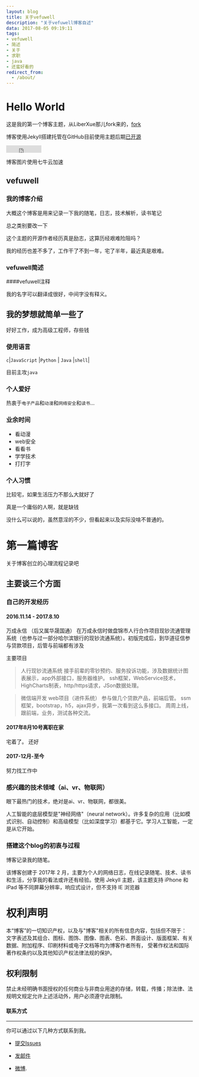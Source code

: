 ```yaml
---
layout: blog
title: 关于vefuwell
description: "关于vefuwell博客自述"
data: 2017-08-05 09:19:11
tags: 
- vefuwell
- 简述
- 关于
- 求职
- java
- 还蛮好看的
redirect_from:
  - /about/
---
```


# Hello World
 
这是我的第一个博客主题，从LiberXue那儿fork来的，[fork](https://github.com/liberxue/liberxue.github.io/fork)
 
博客使用Jekyll搭建托管在GitHub目前使用主题后期[已开源](https://github.com/vefuwell/vefuwell.github.io)
 
<iframe src="http://ghbtns.com/github-btn.html?user=vefuwell&repo=vefuwell.github.io&type=fork&count=true" allowtransparency="true" frameborder="0" scrolling="0" width="95" height="20"></iframe>
 

博客图片使用七牛云加速

##  vefuwell
 
### 我的博客介绍
 
 
大概这个博客是用来记录一下我的随笔，日志，技术解析，读书笔记

总之类别要改一下
 
这个主题的开源作者经历真是励志，这算历经艰难险阻吗？
 
我的经历也差不多了，工作干了不到一年，宅了半年，最近真是艰难。
 
### vefuwell简述
 
####vefuwell注释
 
我的名字可以翻译成很好，中间字没有释义。
 


## 我的梦想就简单一些了

好好工作，成为高级工程师，存些钱

### 使用语言

``c``|``JavaScript`` |``Python`` |
``Java`` |``shell``|
 

 目前主攻``java``
  
### 个人爱好

 热衷于``电子产品``和``动漫``和``网络安全``和``读书``...
 
### 业余时间

- 看动漫
- web安全
- 看看书
- 学学技术
- 打打字

### 个人习惯
 
比较宅，如果生活压力不那么大就好了
 
真是一个庸俗的人啊，就是缺钱
 
没什么可以说的，虽然意淫的不少，但看起来以及实际没啥不普通的。
 
 
# 第一篇博客
 
关于博客创立的心理流程记录吧

 
## 主要谈三个方面
 
### 自己的开发经历

#### 2016.11.14 - 2017.8.10
万成永信  （后又属华晟国通）
在万成永信时做盘锦市人行合作项目现钞流通管理系统（也参与过一部分哈尔滨银行的现钞流通系统）。初版完成后，到华道征信参与贷款项目，后管与前端都有涉及

主要项目
>人行现钞流通系统
接手前辈的零钞预约、服务投诉功能，涉及数据统计图表展示，app外部接口，服务器维护。
ssh框架，WebService技术，HighCharts制表，http/https请求，JSon数据处理。

> 微信端开发 web项目（进件系统） 
参与做几个贷款产品，前端后管。
ssm框架，bootstrap，h5，ajax异步，我第一次看到这么多接口。
周周上线，跟前端，业务，测试各种交流。


#### 2017年8月10号离职在家
宅着了。
还好


#### 2017-12月-至今
努力找工作中
 
 
### 感兴趣的技术领域（ai、vr、物联网）

眼下最热门的技术，绝对是ai、vr、物联网，都很美。

人工智能的底层模型是"神经网络"（neural network）。许多复杂的应用（比如模式识别、自动控制）和高级模型（比如深度学习）都基于它。学习人工智能，一定是从它开始。
 
### 搭建这个blog的初衷与过程
 
博客记录我的随笔。

该博客创建于 2017年 2 月，主要为个人的网络日志，在线记录随笔、技术、读书和生活，分享我的看法或许还有经验。使用  Jekyll 主题，该主题支持 iPhone 和 iPad 等不同屏幕分辨率，响应式设计，但不支持 IE 浏览器



# 权利声明
 
本“博客”的一切知识产权，以及与"博客"相关的所有信息内容，包括但不限于： 文字表述及其组合、图标、图饰、图像、图表、色彩、界面设计、版面框架、有关数据、附加程序、印刷材料或电子文档等均为博客作者所有， 受著作权法和国际著作权条约以及其他知识产权法律法规的保护。

## 权利限制
 
禁止未经明确书面授权的任何商业与非商业用途的存储，转载，传播；除法律、法规明文规定允许上述活动外，用户必须遵守此限制。







#### 联系方式
******
 
你可以通过以下几种方式联系到我。

* [提交Issues](https://github.com/vefuwell/vefuwell.github.io/issues)
 
* [发邮件](mailto:saninvshen@gmail@gmail.com)
 
* [微博](http://weibo.com/u/3922720609).
